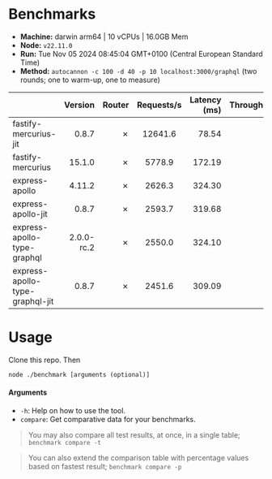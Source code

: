 # Benchmarks

* __Machine:__ darwin arm64 | 10 vCPUs | 16.0GB Mem
* __Node:__ `v22.11.0`
* __Run:__ Tue Nov 05 2024 08:45:04 GMT+0100 (Central European Standard Time)
* __Method:__ `autocannon -c 100 -d 40 -p 10 localhost:3000/graphql` (two rounds; one to warm-up, one to measure)

|                                 | Version    | Router | Requests/s | Latency (ms) | Throughput/Mb |
| :--                             | --:        | --:    | :-:        | --:          | --:           |
| fastify-mercurius-jit           | 0.8.7      | ✗      | 12641.6    | 78.54        | 109.25        |
| fastify-mercurius               | 15.1.0     | ✗      | 5778.9     | 172.19       | 49.94         |
| express-apollo                  | 4.11.2     | ✗      | 2626.3     | 324.30       | 23.00         |
| express-apollo-jit              | 0.8.7      | ✗      | 2593.7     | 319.68       | 22.72         |
| express-apollo-type-graphql     | 2.0.0-rc.2 | ✗      | 2550.0     | 324.10       | 22.34         |
| express-apollo-type-graphql-jit | 0.8.7      | ✗      | 2451.6     | 309.09       | 21.47         |

# Usage

Clone this repo. Then 

```
node ./benchmark [arguments (optional)]
```

#### Arguments

* `-h`: Help on how to use the tool.
* `compare`: Get comparative data for your benchmarks.

> You may also compare all test results, at once, in a single table; `benchmark compare -t`

> You can also extend the comparison table with percentage values based on fastest result; `benchmark compare -p`
